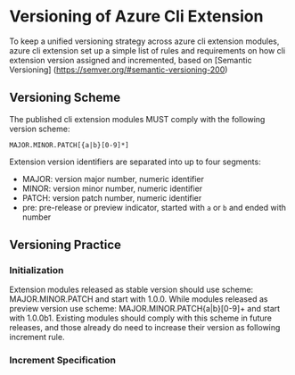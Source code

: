 # Versioning of Azure Cli Extension

To keep a unified versioning strategy across azure cli extension modules, azure cli extension set up a simple list of rules and requirements on how cli extension version assigned and incremented, based on [Semantic Versioning] (https://semver.org/#semantic-versioning-200) 

## Versioning Scheme

The published cli extension modules MUST comply with the following version scheme:

```
MAJOR.MINOR.PATCH[{a|b}[0-9]*]
```
Extension version identifiers are separated into up to four segments:

- MAJOR: version major number, numeric identifier
- MINOR: version minor number, numeric identifier
- PATCH: version patch number, numeric identifier
- pre: pre-release or preview indicator, started with `a` or `b` and ended with number

## Versioning Practice

### Initialization

Extension modules released as stable version should use scheme: MAJOR.MINOR.PATCH and start with 1.0.0. While modules released as preview version use scheme: MAJOR.MINOR.PATCH{a|b}[0-9]+ and start with 1.0.0b1. Existing modules should comply with this scheme in future releases, and those already do need to increase their version as following increment rule.


### Increment Specification



